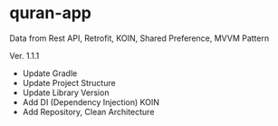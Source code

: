 # quran-app
Data from Rest API, Retrofit, KOIN, Shared Preference, MVVM Pattern

Ver. 1.1.1
- Update Gradle
- Update Project Structure
- Update Library Version
- Add DI (Dependency Injection) KOIN
- Add Repository, Clean Architecture

